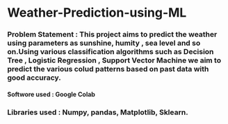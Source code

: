 # Weather-Prediction-using-ML

### Problem Statement : This project aims to predict the weather using parameters as sunshine, humity , sea level and so on.Using various classification algorithms such as Decision Tree , Logistic Regression , Support Vector Machine we aim to predict the various colud patterns based on past data with good accuracy.

#### Softwore used : Google Colab

### Libraries used : Numpy, pandas, Matplotlib, Sklearn. 
